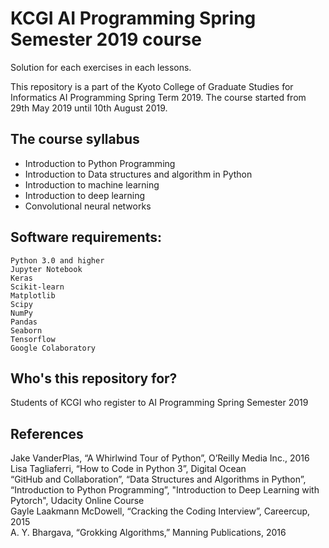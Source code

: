 # KCGI AI Programming Spring Semester 2019 course

Solution for each exercises in each lessons.

This repository is a part of the Kyoto College of Graduate Studies for Informatics AI Programming Spring Term 2019.
The course started from 29th May 2019 until 10th August 2019.

## The course syllabus
- Introduction to Python Programming
- Introduction to Data structures and algorithm in Python
- Introduction to machine learning
- Introduction to deep learning
- Convolutional neural networks

## Software requirements:
`Python 3.0 and higher` <br/>
`Jupyter Notebook`<br/>
`Keras`<br/>
`Scikit-learn`<br/>
`Matplotlib`<br/>
`Scipy`<br/>
`NumPy`<br/>
`Pandas`<br/>
`Seaborn`<br/>
`Tensorflow`<br/>
`Google Colaboratory` <br/>

## Who's this repository for?
Students of KCGI who register to AI Programming Spring Semester 2019

## References
Jake VanderPlas, “A Whirlwind Tour of Python”, O’Reilly Media Inc., 2016 <br/>
Lisa Tagliaferri, “How to Code in Python 3”, Digital Ocean <br/>
“GitHub and Collaboration”, “Data Structures and Algorithms in Python”, “Introduction to Python Programming”, "Introduction to Deep Learning with Pytorch", Udacity Online Course </br>
Gayle Laakmann McDowell, “Cracking the Coding Interview”, Careercup, 2015 </br>
A. Y. Bhargava, “Grokking Algorithms,” Manning Publications, 2016





